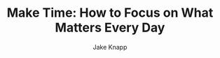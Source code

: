 ---
title: "Make Time: How to Focus on What Matters Every Day"
subtitle: ""
description: ""
layout: book
author: Jake Knapp
started: 2020-07-18
read: 
status: to-read
rating: 3
color: 
cover: 
pages: 287
progress: 0
link: 
---